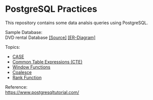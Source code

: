 # PostgreSQL Practices

This repository contains some data analsis queries using PostgreSQL.

Sample Database:
<br>DVD rental Database&nbsp;[[Source]](https://www.postgresqltutorial.com/postgresql-sample-database/) [[ER-Diagram]](https://github.com/dylan-kuo/SQL-for-Data-Analysis/blob/master/postgresql-sandbox/dvd-rental-ER-diagram.png)



Topics:

- [CASE](https://github.com/dylan-kuo/SQL-for-Data-Analysis/blob/master/postgresql-sandbox/case.sql)
- [Common Table Expressions (CTE)](https://github.com/dylan-kuo/SQL-for-Data-Analysis/blob/master/postgresql-sandbox/cte.sql)
- [Window Functions](https://github.com/dylan-kuo/SQL-for-Data-Analysis/blob/master/postgresql-sandbox/window_function.sql)
- [Coalesce](https://github.com/dylan-kuo/SQL-for-Data-Analysis/blob/master/postgresql-sandbox/coalesce.sql)
- [Rank Function](https://github.com/dylan-kuo/SQL-for-Data-Analysis/blob/master/postgresql-sandbox/rank.sql)



Reference:
<br>https://www.postgresqltutorial.com/
